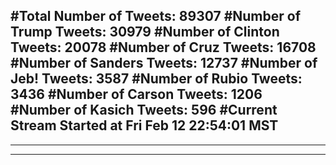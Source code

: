 #Total Number of Tweets: 89307 
#Number of Trump Tweets: 30979
#Number of Clinton Tweets: 20078
#Number of Cruz Tweets: 16708
#Number of Sanders Tweets: 12737
#Number of Jeb! Tweets: 3587
#Number of Rubio Tweets: 3436
#Number of Carson Tweets: 1206
#Number of Kasich Tweets: 596
#Current Stream Started at Fri Feb 12 22:54:01 MST
---
---
---
